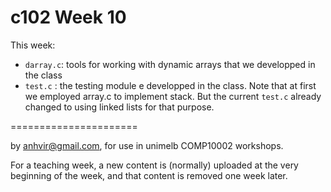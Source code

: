  c102  Week 10
=======
This week:
  * `darray.c`: tools for working with dynamic arrays that we 
developped in the class
  * `test.c` : the testing module e developped in the class. 
Note that at first we employed array.c to implement stack.
But the current `test.c` already changed to using linked lists
for that purpose.  


======================

by anhvir@gmail.com, for use in unimelb COMP10002 workshops.

For a teaching week, a new content is (normally) uploaded at the very beginning of the week, and that content is removed one week later.
